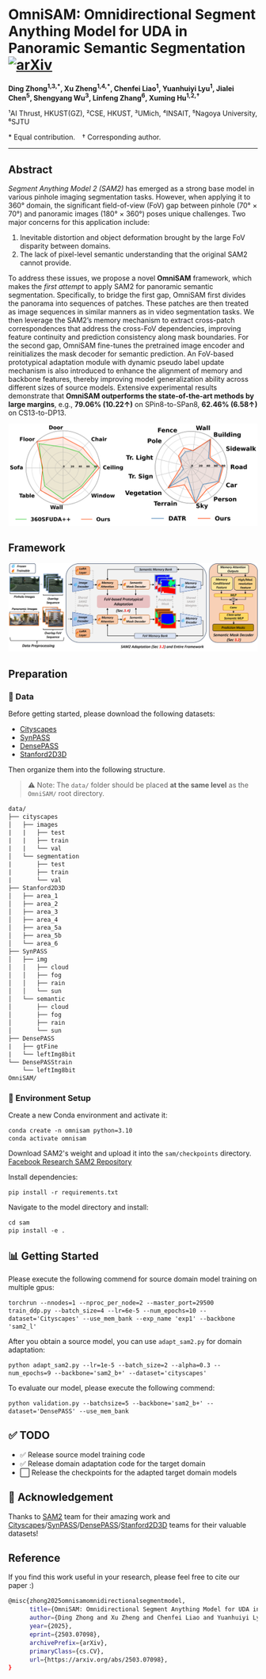 # OmniSAM: Omnidirectional Segment Anything Model for UDA in Panoramic Semantic Segmentation [![arXiv](https://img.shields.io/badge/arXiv-2503.07098-b31b1b.svg)](https://arxiv.org/abs/2503.07098)

**Ding Zhong<sup>1,3,\*</sup>, Xu Zheng<sup>1,4,\*</sup>, Chenfei Liao<sup>1</sup>, Yuanhuiyi Lyu<sup>1</sup>, 
Jialei Chen<sup>5</sup>, Shengyang Wu<sup>3</sup>, Linfeng Zhang<sup>6</sup>, Xuming Hu<sup>1,2,†</sup>**

¹AI Thrust, HKUST(GZ), ²CSE, HKUST, ³UMich, ⁴INSAIT, ⁵Nagoya University, ⁶SJTU  

\* Equal contribution. † Corresponding author.

---

## Abstract

*Segment Anything Model 2 (SAM2)* has emerged as a strong base model in various pinhole imaging segmentation tasks. However, when applying it to 360° domain, the significant field-of-view (FoV) gap between pinhole (70° × 70°) and panoramic images (180° × 360°) poses unique challenges. Two major concerns for this application include:

1. Inevitable distortion and object deformation brought by the large FoV disparity between domains.
2. The lack of pixel-level semantic understanding that the original SAM2 cannot provide.

To address these issues, we propose a novel **OmniSAM** framework, which makes the *first attempt* to apply SAM2 for panoramic semantic segmentation.
Specifically, to bridge the first gap, OmniSAM first divides the panorama into sequences of patches. These patches are then treated as image sequences in similar manners as in video segmentation tasks. We then leverage the SAM2’s memory mechanism to extract cross-patch correspondences that address the cross-FoV dependencies, improving feature continuity and prediction consistency along mask boundaries.
For the second gap, OmniSAM fine-tunes the pretrained image encoder and reinitializes the mask decoder for semantic prediction. An FoV-based prototypical adaptation module with dynamic pseudo label update mechanism is also introduced to enhance the alignment of memory and backbone features, thereby improving model generalization ability across different sizes of source models.
Extensive experimental results demonstrate that **OmniSAM outperforms the state-of-the-art methods by large margins**, e.g., **79.06% (10.22↑)** on SPin8-to-SPan8, **62.46% (6.58↑)** on CS13-to-DP13.

![Performance Comparison](Figure/performance_comparison.jpg)

## Framework
![OmniSAM Framework](Figure/omnisam_framework.jpg)

## Preparation

### 📁 Data
Before getting started, please download the following datasets: 
- [Cityscapes](https://www.cityscapes-dataset.com/) 
- [SynPASS](https://drive.google.com/file/d/1u-5J13CD6MXpWB53apB-L6kZ3hK1JR77/view)
- [DensePASS](https://github.com/chma1024/DensePASS)
- [Stanford2D3D](https://arxiv.org/abs/1702.01105)

Then organize them into the following structure.
> ⚠️ Note: The `data/` folder should be placed **at the same level** as the `OmniSAM/` root directory.

    data/
    ├── cityscapes
    │   ├── images
    |   |   ├── test 
    |   |   ├── train
    |   |   └── val
    │   └── segmentation
    |       ├── test 
    |       ├── train
    |       └── val
    ├── Stanford2D3D
    │   ├── area_1
    │   ├── area_2
    │   ├── area_3
    │   ├── area_4
    │   ├── area_5a
    │   ├── area_5b
    │   └── area_6
    ├── SynPASS
    │   ├── img
    │   │   ├── cloud
    │   │   ├── fog
    │   │   ├── rain
    │   │   └── sun
    │   └── semantic
    │       ├── cloud
    │       ├── fog
    │       ├── rain
    │       └── sun
    ├── DensePASS
    |   ├── gtFine
    |   └── leftImg8bit
    └── DensePASStrain
        └── leftImg8bit
    OmniSAM/

### 🔧 Environment Setup
Create a new Conda environment and activate it:

    conda create -n omnisam python=3.10
    conda activate omnisam

Download SAM2's weight and upload it into the `sam/checkpoints` directory.  
   [Facebook Research SAM2 Repository](https://github.com/facebookresearch/segment-anything)

Install dependencies:

    pip install -r requirements.txt

Navigate to the model directory and install:

    cd sam
    pip install -e .


## 📊 Getting Started

Please execute the following commend for source domain model training on multiple gpus:

    torchrun --nnodes=1 --nproc_per_node=2 --master_port=29500 train_ddp.py --batch_size=4 --lr=6e-5 --num_epochs=10 --dataset='Cityscapes' --use_mem_bank --exp_name 'exp1' --backbone 'sam2_l' 

After you obtain a source model, you can use `adapt_sam2.py` for domain adaptation:

    python adapt_sam2.py --lr=1e-5 --batch_size=2 --alpha=0.3 --num_epochs=9 --backbone='sam2_b+' --dataset='cityscapes'

To evaluate our model, please execute the following commend:
 
    python validation.py --batchsize=5 --backbone='sam2_b+' --dataset='DensePASS' --use_mem_bank

## ✅ TODO

- ✅ Release source model training code  
- ✅ Release domain adaptation code for the target domain  
- ⬜ Release the checkpoints for the adapted target domain models  


## 🤝 Acknowledgement
Thanks to [SAM2](https://github.com/facebookresearch/sam2) team for their amazing work and [Cityscapes](https://www.cityscapes-dataset.com/)/[SynPASS](https://drive.google.com/file/d/1u-5J13CD6MXpWB53apB-L6kZ3hK1JR77/view)/[DensePASS](https://github.com/chma1024/DensePASS)/[Stanford2D3D](https://arxiv.org/abs/1702.01105) teams for their valuable datasets!

## Reference
If you find this work useful in your research, please feel free to cite our paper :)

```bash
@misc{zhong2025omnisamomnidirectionalsegmentmodel,
      title={OmniSAM: Omnidirectional Segment Anything Model for UDA in Panoramic Semantic Segmentation}, 
      author={Ding Zhong and Xu Zheng and Chenfei Liao and Yuanhuiyi Lyu and Jialei Chen and Shengyang Wu and Linfeng Zhang and Xuming Hu},
      year={2025},
      eprint={2503.07098},
      archivePrefix={arXiv},
      primaryClass={cs.CV},
      url={https://arxiv.org/abs/2503.07098}, 
}
```